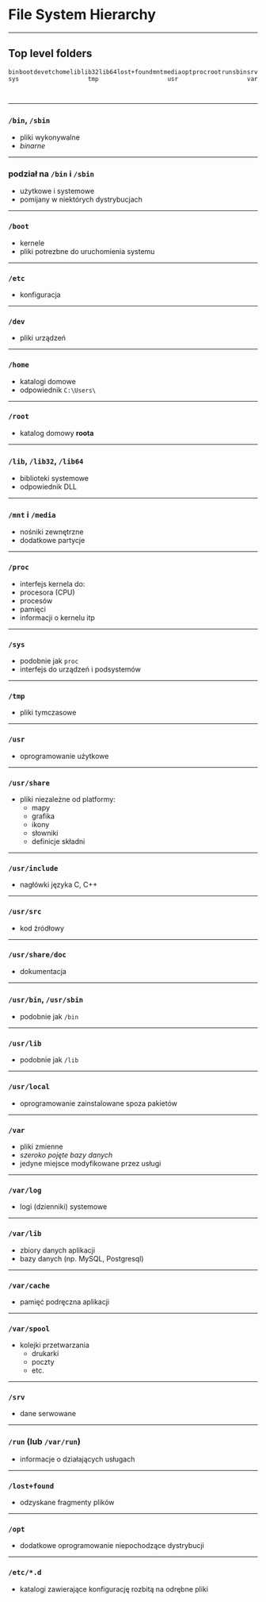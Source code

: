 # File System Hierarchy
---
## Top level folders

<div style='display: flex; flex-wrap: wrap; justify-content: space-between; padding-bottom: 2em;'>
<div  class=fragment>
<i class='fa fa-folder'></i> <code>bin</code>
</div>
<div  class=fragment>
<i class='fa fa-folder'></i> <code>boot</code>
</div>
<div  class=fragment>
<i class='fa fa-folder'></i> <code>dev</code>
</div>
<div  class=fragment>
<i class='fa fa-folder'></i> <code>etc</code>
</div>
<div  class=fragment>
<i class='fa fa-folder'></i> <code>home</code>
</div>
<div  class=fragment>
<i class='fa fa-folder'></i> <code>lib</code>
</div>
<div  class=fragment>
<i class='fa fa-folder'></i> <code>lib32</code>
</div>
<div  class=fragment>
<i class='fa fa-folder'></i> <code>lib64</code>
</div>
<div  class=fragment>
<i class='fa fa-folder'></i> <code>lost+found</code>
</div>
<div  class=fragment>
<i class='fa fa-folder'></i> <code>mnt</code>
</div>
<div  class=fragment>
<i class='fa fa-folder'></i> <code>media</code>
</div>
<div  class=fragment>
<i class='fa fa-folder'></i> <code>opt</code>
</div>
<div  class=fragment>
<i class='fa fa-folder'></i> <code>proc</code>
</div>
<div  class=fragment>
<i class='fa fa-folder'></i> <code>root</code>
</div>
<div  class=fragment>
<i class='fa fa-folder'></i> <code>run</code>
</div>
<div  class=fragment>
<i class='fa fa-folder'></i> <code>sbin</code>
</div>
<div  class=fragment>
<i class='fa fa-folder'></i> <code>srv</code>
</div>
<div  class=fragment>
<i class='fa fa-folder'></i> <code>sys</code>
</div>
<div  class=fragment>
<i class='fa fa-folder'></i> <code>tmp</code>
</div>
<div  class=fragment>
<i class='fa fa-folder'></i> <code>usr</code>
</div>
<div  class=fragment>
<i class='fa fa-folder'></i> <code>var</code>
</div>
</div>

------
### `/bin`, `/sbin`

- pliki wykonywalne
- *binarne*
---
### podział na `/bin` i `/sbin`

- użytkowe i systemowe
- pomijany w niektórych dystrybucjach
------
### `/boot`

- kernele
- pliki potrezbne do uruchomienia systemu
------
### `/etc`

- konfiguracja
------
### `/dev`

- pliki urządzeń
------
### `/home`

- katalogi domowe
- odpowiednik `C:\Users\`
---
### `/root`

- katalog domowy **roota**
------
### `/lib`, `/lib32`, `/lib64`

- biblioteki systemowe
- odpowiednik DLL
------ 
### `/mnt` i `/media`

- nośniki zewnętrzne
- dodatkowe partycje
------
### `/proc`

- interfejs kernela do:
 - procesora (CPU)
 - procesów
 - pamięci
 - informacji o kernelu itp
------
### `/sys`

- podobnie jak `proc`
- interfejs do urządzeń i podsystemów
------
### `/tmp`

- pliki tymczasowe
------
### `/usr`

- oprogramowanie użytkowe
---
### `/usr/share`

- pliki niezależne od platformy:
    - mapy
    - grafika
    - ikony
    - słowniki
    - definicje składni
---
### `/usr/include`

- nagłówki języka C, C++
---
### `/usr/src`

- kod źródłowy
---
### `/usr/share/doc`

- dokumentacja
---
### `/usr/bin`, `/usr/sbin`

- podobnie jak `/bin`
---
### `/usr/lib`

- podobnie jak `/lib`
---
### `/usr/local`

- oprogramowanie zainstalowane spoza pakietów
------
### `/var`

- pliki zmienne
- *szeroko pojęte bazy danych*
- jedyne miejsce modyfikowane przez usługi
---
### `/var/log`

- logi (dzienniki) systemowe
---
### `/var/lib`

- zbiory danych aplikacji
- bazy danych (np. MySQL, Postgresql)
---
### `/var/cache`

- pamięć podręczna aplikacji
---
### `/var/spool`

- kolejki przetwarzania
  - drukarki
  - poczty
  - etc.
------
### `/srv`

- dane serwowane
------
### `/run` (lub `/var/run`)

- informacje o działających usługach
------
### `/lost+found`

- odzyskane fragmenty plików
------
### `/opt`

- dodatkowe oprogramowanie niepochodzące dystrybucji
------
### `/etc/*.d`

- katalogi zawierające konfigurację rozbitą na odrębne pliki

